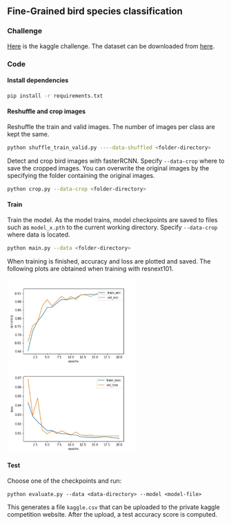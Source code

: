 ## Fine-Grained bird species classification

### Challenge
[Here](https://www.kaggle.com/c/mva-recvis-2020/leaderboard) is the kaggle challenge. The dataset can be downloaded from [here](https://www.kaggle.com/c/mva-recvis-2020/data).

### Code

#### Install dependencies

```bash
pip install -r requirements.txt
```

#### Reshuffle and crop images
Reshuffle the train and valid images. The number of images per class are kept the same.
```bash
python shuffle_train_valid.py ----data-shuffled <folder-directory>
```

Detect and crop bird images with fasterRCNN. Specify ```--data-crop``` where to save the cropped images.
You can overwrite the original images by the specifying the folder containing the original images.
```bash
python crop.py --data-crop <folder-directory>
```

#### Train
Train the model. As the model trains, model checkpoints are saved to files such as `model_x.pth` to the current working directory.
Specify ```--data-crop``` where data is located.
```bash
python main.py --data <folder-directory>
```
When training is finished, accuracy and loss are plotted and saved.
The following plots are obtained when training with resnext101.
<p float="left">
  <img src="resnext101_accuarcy.jpg" width="300" />
  <img src="resnext101_loss.jpg" width="300" /> 
</p>


#### Test


Choose one of the checkpoints and run:

```
python evaluate.py --data <data-directory> --model <model-file>
```

This generates a file `kaggle.csv` that can be uploaded to the private kaggle competition website. After the upload,
a test accuracy score is computed. 


